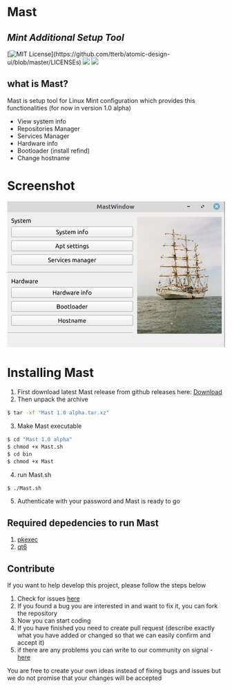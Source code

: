 # Mast
## _Mint Additional Setup Tool_

[![MIT License](https://img.shields.io/apm/l/atomic-design-ui.svg?)](https://github.com/tterb/atomic-design-ui/blob/master/LICENSEs)
![](https://img.shields.io/badge/Qt-6.0-green.svg)
![](https://img.shields.io/badge/Qt-qmake-green.svg)
## what is Mast?
Mast is setup tool for Linux Mint configuration which provides this functionalities (for now in version 1.0 alpha)

- View system info
- Repositories Manager
- Services Manager
- Hardware info
- Bootloader (install refind)
- Change hostname

# Screenshot
![Alt text](screenshot.png)


# Installing Mast
1. First download latest Mast release from github releases here: [Download](https://github.com/jakubiszon26/Mast/releases/tag/v1.0-alpha)
2. Then unpack the archive 
```bash
$ tar -xf "Mast 1.0 alpha.tar.xz"
```
3. Make Mast executable
```bash
$ cd "Mast 1.0 alpha"
$ chmod +x Mast.sh
$ cd bin
$ chmod +x Mast
```
4. run Mast.sh
```bash
$ ./Mast.sh
```
5. Authenticate with your password and Mast is ready to go

## Required depedencies to run Mast
1. [pkexec](https://www.freedesktop.org/software/polkit/docs/0.105/pkexec.1.html)
2. [qt6](https://doc.qt.io/qt-6/linux.html)

 ## Contribute
 If you want to help develop this project, please follow the steps below
 1. Check for issues [here](https://github.com/jakubiszon26/Mast/issues)
 2. If you found a bug you are interested in and want to fix it, you can fork the repository
 3. Now you can start coding
 4. If you have finished you need to create pull request (describe exactly what you have added or changed so that we can easily confirm and accept it)
 5. if there are any problems you can write to our community on signal -  [here](https://signal.group/#CjQKIPk8nX35H14A8PIgy-5p40zxI8e8fquxCm1i2Wg1lyY9EhBn3vLNkKDft0WaVWummAYZ)
 
  You are free to create your own ideas instead of fixing bugs and issues but we do not promise that your changes will be accepted 
 
 
